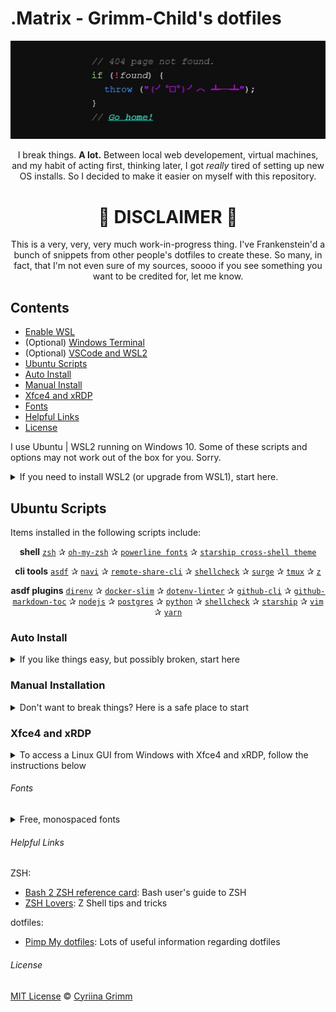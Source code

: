 # .Matrix - Grimm-Child's dotfiles

<div align="center">
	
![Throw table](resources/error_throw_table.png?raw=true "Throw table")
	
I break things. **A lot.** Between local web developement, virtual machines, and my habit of acting first, thinking later, I got *really* tired of setting up new OS installs. So I decided to make it easier on myself with this repository.

🦇 **DISCLAIMER** 🦇
==============================
This is a very, very, very much work-in-progress thing. I've Frankenstein'd a bunch of snippets from other people's dotfiles to create these. So many, in fact, that I'm not even sure of my sources, soooo if you see something you want to be credited for, let me know.

</div>

## Contents

- [Enable WSL](#enable-wsl)
- (Optional) [Windows Terminal](#windows-terminal)
- (Optional) [VSCode and WSL2](#vscode-and-wsl2)
- [Ubuntu Scripts](#ubuntu-scripts)
- [Auto Install](#auto-install)
- [Manual Install](#manual-install)
- [Xfce4 and xRDP](#xfce4-and-xrdp)
- [Fonts](#fonts)
- [Helpful Links](#helpful-links)
- [License](#license)

I use Ubuntu | WSL2 running on Windows 10. Some of these scripts and options may not work out of the box for you. Sorry.

<details>
<summary>If you need to install WSL2 (or upgrade from WSL1), start here.</summary>
	
### Enable WSL

*[WSL development on GitHub](https://github.com/microsoft/WSL)*

Enable WSL 2 and update the linux kernel ([Source](https://docs.microsoft.com/en-us/windows/wsl/install-win10))

```powershell
# Open PowerShell as Administrator

# Enable WSL and VirtualMachinePlatform features
dism.exe /online /enable-feature /featurename:Microsoft-Windows-Subsystem-Linux /all /norestart
dism.exe /online /enable-feature /featurename:VirtualMachinePlatform /all /norestart

# Download and install the Linux kernel update package
$wslUpdateInstallerUrl = "https://wslstorestorage.blob.core.windows.net/wslblob/wsl_update_x64.msi"
$downloadFolderPath = (New-Object -ComObject Shell.Application).NameSpace('shell:Downloads').Self.Path
$wslUpdateInstallerFilePath = "$downloadFolderPath/wsl_update_x64.msi"
$wc = New-Object System.Net.WebClient
$wc.DownloadFile($wslUpdateInstallerUrl, $wslUpdateInstallerFilePath)
Start-Process -Filepath "$wslUpdateInstallerFilePath"

# Set WSL default version to 2
wsl --set-default-version 2
```

#### Choose an Ubuntu Distro from the Microsoft Store

- [Ubuntu](https://www.microsoft.com/en-us/p/ubuntu/9nblggh4msv6)
- [Ubuntu 20.04](https://www.microsoft.com/en-us/p/ubuntu-2004-lts/9n6svws3rx71)
- [Ubuntu 18.04](https://www.microsoft.com/en-us/p/ubuntu-1804-lts/9n9tngvndl3q)
- [Ubuntu 16.04](https://www.microsoft.com/en-us/p/ubuntu-1604/9pjn388hp8c9)

#### Set Up Ubuntu User

Boot the Ubuntu app you just installed and follow any instructions to setup your Ubuntu user profile.

Update Ubuntu deps with: `sudo apt-get update && sudo apt-get upgrade`

#### Set Default Ubuntu Distro

If you installed more than one version of Ubuntu, or you plan on installing others in the future, go ahead and set the default distro you want being used.

```powershell
# Open PowerShell as Administrator

# wsl --set-version <Distro> <WSL Version>
wsl --set-version Ubuntu-20.04 2

# Validate the correct WSL version is being used:
wsl --list --verbose
```

#### Windows Terminal

*[Windows Terminal development on GitHub](https://github.com/microsoft/terminal)*

Microsoft's [Terminal app](https://www.microsoft.com/store/productId/9N0DX20HK701) is a modern terminal app designed for seamless integration between Windows and WSL, including support for different shells, custom themes, tabs and unicode (read emoji).

#### VSCode and WSL2
*[VSCode remote server development on GitHub](https://github.com/microsoft/vscode-remote-release)*
With VSCode's remote server feature, it has native support for WSL. You can run `code .` (or `code-insiders .` if you're using the Insiders version) from within a folder in any terminal, and VSCode makes the magic happen. See the [docs for further information](https://code.visualstudio.com/docs/remote/wsl).

#### Next Steps

At this point, you should have WSL2 working and an Ubunto distro installed. If your Ubuntu user is set up and your terminal is ready to go, follow the rest of the guide below.
</details>

## Ubuntu Scripts

Items installed in the following scripts include:

<div align="center">

**shell**
[`zsh`](https://github.com/ohmyzsh/ohmyzsh/wiki/Installing-ZSH) ✰ [`oh-my-zsh`](https://github.com/ohmyzsh/ohmyzsh) ✰ [`powerline fonts`](https://github.com/powerline/fonts) ✰ [`starship cross-shell theme`](https://starship.rs/)

**cli tools**
[`asdf`](https://github.com/asdf-vm/asdf) ✰ [`navi`](https://github.com/denisidoro/navi) ✰ [`remote-share-cli`](https://github.com/marionebl/remote-share-cli) ✰ [`shellcheck`](https://github.com/koalaman/shellcheck) ✰ [`surge`](https://github.com/sintaxi/surge) ✰ [`tmux`](https://tmux.github.io/) ✰ [`z`](https://github.com/rupa/z)

**asdf plugins**
[`direnv`](https://github.com/asdf-community/asdf-direnv) ✰ [`docker-slim`](https://github.com/everpeace/asdf-docker-slim) ✰ [`dotenv-linter`](https://github.com/wesleimp/asdf-dotenv-linter) ✰ [`github-cli`](https://github.com/bartlomiejdanek/asdf-github-cli) ✰ [`github-markdown-toc`](https://github.com/skyzyx/asdf-github-markdown-toc) ✰ [`nodejs`](https://github.com/asdf-vm/asdf-nodejs) ✰ [`postgres`](https://github.com/smashedtoatoms/asdf-postgres) ✰ [`python`](https://github.com/danhper/asdf-python) ✰ [`shellcheck`](https://github.com/luizm/asdf-shellcheck) ✰ [`starship`](https://github.com/grimoh/asdf-starship) ✰ [`vim`](https://github.com/tsuyoshicho/asdf-vim) ✰ [`yarn`](https://github.com/twuni/asdf-yarn)

</div>

### Auto Install

<details>
<summary>If you like things easy, but possibly broken, start here</summary>

1. Clone the repository into the `sources` directory:
    ```shell
    cd ~ && git clone https://github.com/Grimm-Child/.Matrix ~/sources/dotfiles
    ```

2. Run the `setup-shell.bash` script:
    ```shell
    ~/sources/dotfiles/scripts/setup-shell.bash
    ```
*`exit` OMZSH shell once it is default. Then restart your shell.*

3. Update `config/asdf-plugins.txt` with your chosen plugins. Mine are the default list in the file.

4. Run the `setup-devtools.bash` script
    ```shell
    ~/sources/dotfiles/scripts/setup-devtools.bash
    ```

5. Restart your shell as required by `asdf`. Don't argue, just do it.

6. Run the `setup-devtools.bash` script again. No, I didn't stutter, run it again.
    ```shell
    ~/sources/dotfiles/scripts/setup-devtools.bash
    ```

#### Auto Cleanup

- Run the `cleanup.bash` script
```shell
~/sources/dotfiles/scripts/cleanup.bash
```
</details>

### Manual Installation

<details>
<summary>Don't want to break things? Here is a safe place to start</summary>

- Open `scripts/setup-shell.bash` and `scripts/setup-devtools.bash` and copy/paste the commands you wish to use from top to bottom. I mean, that's the simplest way I can put it.
</details>

### Xfce4 and xRDP

<details>
<summary>To access a Linux GUI from Windows with Xfce4 and xRDP, follow the instructions below</summary>

#### Download and install Xfce4 and the xRDP server
In a WSL terminal, run the following command:
```bash
# This is going to take *awhile*. Patience is a virtue.
sudo apt-get -y install xfce4 && sudo apt-get -y install xubuntu-desktop

# xRDP
sudo apt-get -y install xrdp
```

#### Configure xRDP for xfce4 and restart
```bash
# configure
echo xfce4-session > ~/.xsession

# restart
sudo service xrdp restart
```

#### Note the WSL IP address
```bash
ifconfig | grep inet
```

At this point, you should be able to open an RDP session from Windows 10. 
- Open a `cmd` prompt and run `mstsc`
- Provide the WSL IP address
- (Optional) Provide your login info
- Connect the remote desktop

</details>

###### Fonts

<details>
	<summary>Free, monospaced fonts</summary>
- [Microsoft's Cascadia Code with Powerlines](https://github.com/microsoft/cascadia-code): mono, ligatures, free
- [JetBrains Mono](https://www.jetbrains.com/lp/mono/#how-to-install): mono, ligatures, free
- [Fira Code](https://github.com/tonsky/FiraCode): mono, ligatures, free
- [Anomaly Mono](https://github.com/benbusby/anomaly-mono): mono, free
- [Hack](https://github.com/source-foundry/Hack): mono, free
- [Source Code Pro](https://www.1001fonts.com/source-code-pro-font.html): mono, ligatures, free
- [Anonymous Pro](https://www.1001fonts.com/anonymous-pro-font.html): mono, ligatures, free
- [Software Tester 7](https://www.1001fonts.com/software-tester-7-font.html): mono, free
- [NovaMono](https://www.1001fonts.com/novamono-font.html): mono, ligatures, free

</details>

###### Helpful Links

ZSH:

- [Bash 2 ZSH reference card](http://www.bash2zsh.com/zsh_refcard/refcard.pdf): Bash user's guide to ZSH
- [ZSH Lovers](http://grml.org/zsh/zsh-lovers.html): Z Shell tips and tricks

dotfiles:

- [Pimp My dotfiles](https://dssg.github.io/hitchhikers-guide/curriculum/programming_best_practices/pimp-my-dotfiles/): Lots of useful information regarding dotfiles

###### License

[MIT License](LICENSE) © [Cyriina Grimm](https://github.com/Grimm-Child/)
